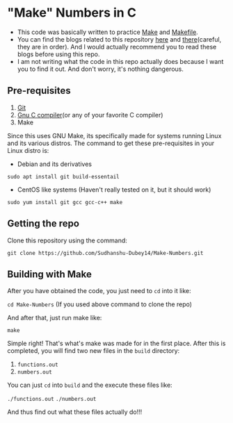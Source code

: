 # "Make" Numbers in C

- This code was basically written to practice [Make](https://www.gnu.org/software/make/) and [Makefile](https://en.m.wikipedia.org/wiki/Makefile).
- You can find the blogs related to this repository [here](https://hacksd.wordpress.com/2018/06/19/make/) and [there](https://hacksd.wordpress.com/2018/07/26/recursive-make/)(careful, they are in order). And I would actually recommend you to read these blogs before using this repo.
- I am not writing what the code in this repo actually does because I want you to find it out. And don't worry, it's nothing dangerous.

## Pre-requisites

1. [Git](https://git-scm.com/)
1. [Gnu C compiler](https://gcc.gnu.org/)(or any of your favorite C compiler)
1. Make

Since this uses GNU Make, its specifically made for systems running Linux and its various distros. The command to get these pre-requisites in your Linux distro is:

* Debian and its derivatives

``sudo apt install git build-essentail``

* CentOS like systems (Haven't really tested on it, but it should work)

``sudo yum install git gcc gcc-c++ make``

## Getting the repo

Clone this repository using the command:

``git clone https://github.com/Sudhanshu-Dubey14/Make-Numbers.git``

## Building with Make

After you have obtained the code, you just need to ``cd`` into it like:

``cd Make-Numbers`` (If you used above command to clone the repo)

And after that, just run make like:

``make``

Simple right! That's what's make was made for in the first place. After this is completed, you will find two new files in the ``build`` directory:

1. ``functions.out``
1. ``numbers.out``

You can just ``cd`` into ``build`` and the execute these files like:

``./functions.out``
``./numbers.out``

And thus find out what these files actually do!!!
